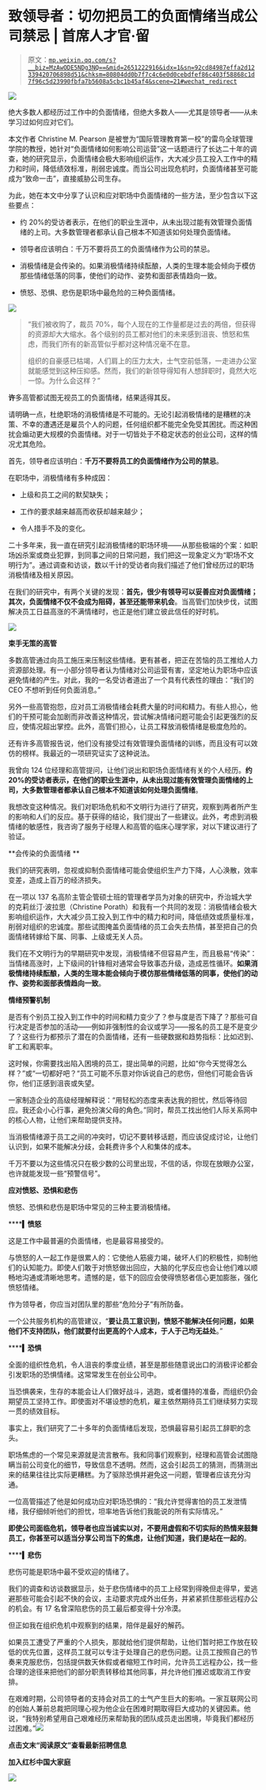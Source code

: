 # 致领导者：切勿把员工的负面情绪当成公司禁忌 | 首席人才官·留

> 原文：[`mp.weixin.qq.com/s?__biz=MzAwODE5NDg3NQ==&mid=2651222916&idx=1&sn=92cd84987effa2d12339420706898d51&chksm=80804dd0b7f7c4c6e0d0cebdfef86c403f58868c1d7f96c5d23990fbfa7b5608a5cbc1b45af4&scene=21#wechat_redirect`](http://mp.weixin.qq.com/s?__biz=MzAwODE5NDg3NQ==&mid=2651222916&idx=1&sn=92cd84987effa2d12339420706898d51&chksm=80804dd0b7f7c4c6e0d0cebdfef86c403f58868c1d7f96c5d23990fbfa7b5608a5cbc1b45af4&scene=21#wechat_redirect)

![](img/c5da7686df01a0e0961609138349bf2d.png)

绝大多数人都经历过工作中的负面情绪，但绝大多数人——尤其是领导者——从未学习过如何应对它们。

本文作者 Christine M. Pearson 是被誉为“国际管理教育第一校”的雷鸟全球管理学院的教授，她针对“负面情绪如何影响公司运营”这一话题进行了长达二十年的调查，她的研究显示，负面情绪会极大影响组织运作，大大减少员工投入工作中的精力和时间，降低绩效标准，削弱忠诚度。而当公司出现危机时，负面情绪甚至可能成为“致命一击”，直接威胁公司生存。

为此，她在本文中分享了认识和应对职场中负面情绪的一些方法，至少包含以下这些要点：

*   约 20%的受访者表示，在他们的职业生涯中，从未出现过能有效管理负面情绪的上司。大多数管理者都承认自己根本不知道该如何处理负面情绪。

*   领导者应该明白：千万不要将员工的负面情绪作为公司的禁忌。

*   消极情绪是会传染的。如果消极情绪持续酝酿，人类的生理本能会倾向于模仿那些情绪低落的同事，使他们的动作、姿势和面部表情趋向一致。

*   愤怒、恐惧、悲伤是职场中最危险的三种负面情绪。

![](img/258d86a511ea581b0fb94a52681a47fa.png)

> “我们被收购了，裁员 70%，每个人现在的工作量都是过去的两倍，但获得的资源却大大缩水。各个级别的员工都对他们的未来感到沮丧、愤怒和焦虑，而我们所有的新高管似乎都对这种情况毫不在意。
> 
> 组织的自豪感已枯竭，人们肩上的压力太大，士气空前低落，一走进办公室就能感觉到这种压抑感。然而，我们的新领导得知有人想辞职时，竟然大吃一惊。为什么会这样？”

**许**多高管都试图无视员工的负面情绪，结果适得其反。

请明确一点，杜绝职场的消极情绪是不可能的。无论引起消极情绪的是糟糕的决策、不幸的遭遇还是雇员个人的问题，任何组织都不能完全免受其困扰。而这种困扰会煽动更大规模的负面情绪。对于一切皆处于不稳定状态的创业公司，这样的情况尤其危险。

首先，领导者应该明白：**千万不要将员工的负面情绪作为公司的禁忌**。

在职场中，消极情绪有多种成因：

*   上级和员工之间的默契缺失；

*   工作的要求越来越高而收获却越来越少；

*   令人措手不及的变化。

二十多年来，我一直在研究引起消极情绪的职场环境——从那些极端的个案：如职场凶杀案或商业犯罪，到同事之间的日常问题，我们把这一现象定义为“职场不文明行为”。通过调查和访谈，数以千计的受访者向我们描述了他们曾经历过的职场消极情绪及相关原因。

在我们的研究中，有两个关键的发现：**首先，很少有领导可以妥善应对负面情绪；其次，负面情绪不仅不会成为阻碍，甚至还能带来机会**。当高管们加快步伐，试图解决员工日益高涨的不满情绪时，也正是他们建立彼此信任的好时机。

![](img/c41604704f75c75663a5082d761b92bf.png)

**束手无策的高管**

多数高管通过向员工施压来压制这些情绪。更有甚者，把正在苦恼的员工推给人力资源部处理。有一小部分领导者认为情绪对公司运营有害，坚定地认为职场中应该避免情绪的产生。对此，我的一名受访者道出了一个具有代表性的理由：“我们的 CEO 不想听到任何负面消息。”

另外一些高管抱怨，应对员工消极情绪会耗费大量的时间和精力。有些人担心，他们的干预可能会加剧而非改善这种情况，尝试解决情绪问题可能会引起更强烈的反应，使情况超出掌控。此外，高管们担心，让员工释放消极情绪是极度危险的。

还有许多高管报告说，他们没有接受过有效管理负面情绪的训练，而且没有可以效仿的榜样。我最近的一项研究证实了这种说法。

我曾向 124 位经理和高管提问，让他们说出和职场负面情绪有关的个人经历。**约 20%的受访者表示，在他们的职业生涯中，从未出现过能有效管理负面情绪的上司，大多数管理者都承认自己根本不知道该如何处理负面情绪**。

我想改变这种情况。我们对职场危机和不文明行为进行了研究，观察到两者所产生的影响和人们的反应。基于获得的结论，我们提出了一些建议。此外，考虑到消极情绪的敏感性，我咨询了服务于经理人和高管的临床心理学家，对以下建议进行了验证。

**会传染的负面情绪 **

我们的研究表明，忽视或抑制负面情绪可能会使组织生产力下降，人心涣散，效率变差，造成上百万的经济损失。

在一项以 137 名高阶主管企管硕士班的管理者学员为对象的研究中，乔治城大学的克莉丝汀·波拉思（Christine Porath）和我有一个共同的发现：消极情绪会极大影响组织运作，大大减少员工投入到工作中的精力和时间，降低绩效或质量标准，削弱对组织的忠诚度。那些试图掩盖负面情绪的员工会失去热情，甚至把自己的负面情绪转嫁给下属、同事、上级或无关人员。

我们在不文明行为的早期研究中发现，消极情绪不但容易产生，而且极易“传染”：当情绪高涨时，上下级间的针锋相对通常会导致事态升级，造成恶性循环。**如果消极情绪持续酝酿，人类的生理本能会倾向于模仿那些情绪低落的同事，使他们的动作、姿势和面部表情趋向一致**。

**情绪预警机制**

是否有个别员工投入到工作中的时间和精力变少了？参与度是否下降了？那些可自行决定是否参加的活动——例如非强制性的会议或学习——报名的员工是不是变少了？这些行为都预示了潜在的负面情绪，还有一些硬数据和趋势指标：比如迟到、旷工和离职率。

这时候，你需要找出陷入困境的员工，提出简单的问题，比如“你今天觉得怎么样？”或“一切都好吧？“员工可能不乐意对你诉说自己的悲伤，但他们可能会告诉你，他们正感到沮丧或失望。

一家制造企业的高级经理解释说：“用轻松的态度来表达我的担忧，然后等待回应。我还会小心行事，避免扮演父母的角色。”同时，帮员工找出他们人际关系网中的核心人物，让他们来帮助提供支持。

当消极情绪源于员工之间的冲突时，切记不要转移话题，而应该促成讨论，让他们认识到，如果不能解决分歧，会耗费许多个人和集体的成本。

千万不要以为这些情况只在极少数的公司里出现，不信的话，你现在放眼办公室，也许就能发现一些“预警信号”。

**应对愤怒、恐惧和悲伤**

愤怒、恐惧和悲伤是职场中常见的三种主要消极情绪。

****▍**愤怒**

这是工作中最普遍的负面情绪，也是最容易接受的。

与愤怒的人一起工作是很累人的：它使他人筋疲力竭，破坏人们的积极性，抑制他们的认知能力。即使人们敢于对愤怒做出回应，大脑的化学反应也会让他们难以顺畅地沟通或清晰地思考。遗憾的是，低下的回应会使得愤怒者信心更加膨胀，强化愤怒情绪。

作为领导者，你应当对团队里的那些“危险分子”有所防备。

一个公共服务机构的高管建议，“**要让员工意识到，愤怒不能解决任何问题，如果他们不支持团队，他们就要付出更高的个人成本，于人于己均无益处**。”

****▍**恐惧**

全面的组织性危机，令人沮丧的季度业绩，甚至是那些随意说出口的消极评论都会引发职场的恐惧情绪。这常常发生在创业公司中。

当恐惧袭来，生存的本能会让人们做好战斗，逃跑，或者僵持的准备，而组织仍会期望员工坚持工作。即使面对不堪设想的危机，雇主依然期待员工们继续努力实现一贯的绩效目标。

事实上，我们研究了二十多年的负面情绪后发现，恐惧最容易引起员工辞职的念头。

职场焦虑的一个常见来源就是流言散布。我和同事们观察到，经理和高管会试图隐瞒当前公司变化的细节，导致信息不透明。然而，这会引起员工的猜测，而猜测出来的结果往往比实际更糟糕。为了驱除恐惧并避免这一问题，管理者应该充分沟通。

一位高管描述了他是如何成功应对职场恐惧的：“我允许觉得害怕的员工发泄情绪，我仔细倾听他们的担忧，坦率地告诉他们我能说的所有实际情况。”

**即使公司面临危机，领导者也应当诚实以对，不要用虚假和不切实际的热情来鼓舞员工，你甚至可以适当分享公司当下的焦虑，让他们知道，我们是站在一起的**。

****▍**悲伤**

悲伤可能是职场中最不受欢迎的情绪了。

我们的调查和访谈数据显示，处于悲伤情绪中的员工上经常到得晚但走得早，爱逃避那些可能会引起不快的会议，主动要求完成外出任务，并紧紧抓住那些远程办公的机会。有 17 名曾深陷悲伤的员工最后都变得十分冷漠。

但正如我在组织危机中观察到的结果，陪伴是最好的解药。

如果员工遭受了严重的个人损失，那就给他们提供帮助，让他们暂时把工作放在较低的优先位置，这样员工就可以专注于处理自己的悲伤问题。让员工按照自己的节奏来克服悲伤，包括提供数天休假或者缩短工作时间，允许员工远程办公，找一些合理的途径来把他们的部分职责转移给其他同事，并允许他们推迟或取消工作安排。

在艰难时期，公司领导者的支持会对员工的士气产生巨大的影响。一家互联网公司的创始人兼前总裁把同理心视为他企业在困难时期取得巨大成功的关键因素。他说，“我特别希望用自己艰难经历来帮助我的团队成员走出困境，毕竟我们都经历过困难。”![](img/bbb2b0dcdb22c887262495fd5ebed8f5.png)

**点击文末“阅读原文”查看最新招聘信息**

**加入红杉中国大家庭**

![](img/d86d0148241d69ae81d9f1f431a04f78.png)